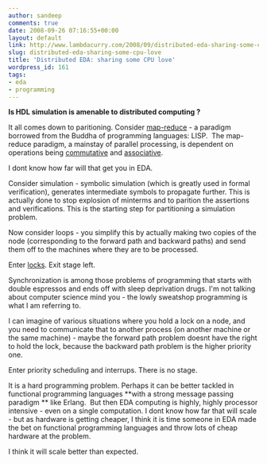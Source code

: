 ```yaml
---
author: sandeep
comments: true
date: 2008-09-26 07:16:55+00:00
layout: default
link: http://www.lambdacurry.com/2008/09/distributed-eda-sharing-some-cpu-love/
slug: distributed-eda-sharing-some-cpu-love
title: 'Distributed EDA: sharing some CPU love'
wordpress_id: 161
tags:
- eda
- programming
---
```


**Is HDL simulation is amenable to distributed computing ?**

It all comes down to paritioning. Consider [map-reduce](http://en.wikipedia.org/wiki/Mapreduce) - a paradigm borrowed from the Buddha of programming languages: LISP.  The map-reduce paradigm, a mainstay of parallel processing, is dependent on operations being [commutative](http://en.wikipedia.org/wiki/Commutative) and [associative](http://en.wikipedia.org/wiki/Associativity). 

I dont know how far will that get you in EDA.

Consider simulation - symbolic simulation (which is greatly used in formal verification), generates intermediate symbols to propagate further. This is actually done to stop explosion of minterms and to parition the assertions and verifications. This is the starting step for partitioning a simulation problem.

Now consider loops - you simplify this by actually making two copies of the node (corresponding to the forward path and backward paths) and send them off to the machines where they are to be processed.

Enter [locks](http://en.wikipedia.org/wiki/Synchronization_(computer_science)). Exit stage left.

Synchronization is among those problems of programming that starts with double espressos and ends off with sleep deprivation drugs. I'm not talking about computer science mind you - the lowly sweatshop programming is what I am referring to. 

I can imagine of various situations where you hold a lock on a node, and you need to communicate that to another process (on another machine or the same machine) - maybe the forward path problem doesnt have the right to hold the lock, because the backward path problem is the higher priority one. 

Enter priority scheduling and interrups. There is no stage.

It is a hard programming problem. Perhaps it can be better tackled in functional programming languages **with a strong message passing paradigm ** like Erlang.  But then EDA computing is highly, highly processor intensive - even on a single computation. I dont know how far that will scale - but as hardware is getting cheaper, I think it is time someone in EDA made the bet on functional programming languages and throw lots of cheap hardware at the problem.

I think it will scale better than expected.
